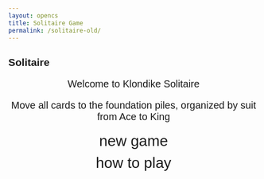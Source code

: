 ```yaml
---
layout: opencs
title: Solitaire Game
permalink: /solitaire-old/
---
```


<style>
    body {
        font-family: Arial, sans-serif;
    }
    
    .wrap {
        margin-left: auto;
        margin-right: auto;
        max-width: 1000px;
    }

    .game-container {
        display: none;
        padding: 20px;
        background: #0f7b0f;
        border-radius: 10px;
        min-height: 600px;
    }

    .game-container:focus {
        outline: none;
    }

    /* All screens style */
    #gameover p, #menu p {
        font-size: 20px;
    }

    #gameover a, #menu a {
        font-size: 30px;
        display: block;
        margin: 10px 0;
    }

    #gameover a:hover, #menu a:hover {
        cursor: pointer;
    }

    #gameover a:hover::before, #menu a:hover::before {
        content: ">";
        margin-right: 10px;
    }

    #menu {
        display: block;
    }

    #gameover {
        display: none;
    }

    /* Game Board Styles */
    .game-board {
        display: grid;
        grid-template-columns: repeat(7, 1fr);
        gap: 10px;
        margin-top: 20px;
    }

    .foundation-row {
        display: grid;
        grid-template-columns: repeat(7, 1fr);
        gap: 10px;
        margin-bottom: 20px;
    }

    .card-pile {
        width: 80px;
        height: 110px;
        border: 2px solid #333;
        border-radius: 8px;
        position: relative;
        background: #fff;
        cursor: pointer;
    }

    .card-pile.empty {
        background: rgba(255, 255, 255, 0.1);
        border-color: rgba(255, 255, 255, 0.3);
    }

    .card-pile.foundation {
        background: rgba(255, 255, 255, 0.2);
        border-color: rgba(255, 255, 255, 0.5);
    }

    .card {
        width: 76px;
        height: 106px;
        border: 1px solid #000;
        border-radius: 6px;
        background: #fff;
        position: absolute;
        cursor: pointer;
        display: flex;
        flex-direction: column;
        justify-content: space-between;
        padding: 4px;
        font-size: 12px;
        font-weight: bold;
        user-select: none;
    }

    .card.red {
        color: #d00;
    }

    .card.black {
        color: #000;
    }

    .card.face-down {
        background: #004d9f;
        background-image: repeating-linear-gradient(
            45deg,
            transparent,
            transparent 10px,
            rgba(255,255,255,.1) 10px,
            rgba(255,255,255,.1) 20px
        );
    }

    .card.face-down * {
        display: none;
    }

    .card.dragging {
        z-index: 1000;
        transform: rotate(5deg);
    }

    .card.highlighted {
        box-shadow: 0 0 10px #ffff00;
    }

    .card-top {
        text-align: left;
    }

    .card-bottom {
        text-align: right;
        transform: rotate(180deg);
    }

    .suit {
        font-size: 16px;
    }

    .tableau-pile {
        min-height: 300px;
    }

    .stock-pile, .waste-pile {
        width: 80px;
        height: 110px;
    }

    .game-controls {
        display: flex;
        justify-content: space-between;
        align-items: center;
        margin-bottom: 20px;
    }

    .score-display {
        color: white;
        font-size: 18px;
        font-weight: bold;
    }

    .timer-display {
        color: white;
        font-size: 16px;
    }

    .game-buttons {
        display: flex;
        gap: 10px;
    }

    .game-buttons button {
        padding: 8px 16px;
        background: #4CAF50;
        color: white;
        border: none;
        border-radius: 4px;
        cursor: pointer;
        font-size: 14px;
    }

    .game-buttons button:hover {
        background: #45a049;
    }

    .win-message {
        position: absolute;
        top: 50%;
        left: 50%;
        transform: translate(-50%, -50%);
        background: rgba(0, 0, 0, 0.9);
        color: white;
        padding: 30px;
        border-radius: 10px;
        text-align: center;
        font-size: 24px;
        z-index: 2000;
        display: none;
    }
      /* Modal Styles */
    .modal {
        position: fixed;
        z-index: 2000;
        left: 0;
        top: 0;
        width: 100%;
        height: 100%;
        overflow: auto;
        background-color: rgba(0,0,0,0.7);
    }
    
    .modal-content {
        background-color: #f8f9fa; 
        margin: 5% auto;
        padding: 20px;
        border: 1px solid #888;
        width: 80%;
        max-width: 700px;
        border-radius: 10px;
        max-height: 80vh;
        overflow-y: auto;
        color: #000;
    }
    
    .close {
        color: #6c757d;
        float: right;
        font-size: 28px;
        font-weight: bold;
        cursor: pointer;
    }
    
    .close:hover,
    .close:focus {
        color: black;
        text-decoration: none;
    }
    
    .instructions-container h4 {
        margin-top: 20px;
        color: #2c3e50;
        border-bottom: 1px solid #eee;
        padding-bottom: 5px;
    }
    
    .instructions-container ul {
        padding-left: 20px;
    }
    #instructions_modal, 
    #instructions_modal * {
        color: #000 !important;
    }


</style>

<h2>Solitaire</h2>
<div class="container">
    <div class="container bg-secondary" style="text-align:center;">
        <!-- Main Menu -->
        <div id="menu" class="py-4 text-light">
            <p>Welcome to Klondike Solitaire</p>
            <p>Move all cards to the foundation piles, organized by suit from Ace to King</p>
            <a id="new_game" class="link-alert">new game</a>
            <a id="instructions" class="link-alert">how to play</a>
        </div>
        <!-- Game Over -->
        <div id="gameover" class="py-4 text-light">
            <p>Game Over!</p>
            <p id="final_score">Final Score: 0</p>
            <p id="final_time">Time: 00:00</p>
            <a id="new_game1" class="link-alert">new game</a>
            <a id="menu_return" class="link-alert">main menu</a>
        </div>
        <!-- Game Screen -->
        <div id="game_screen" class="game-container wrap" tabindex="1">
            <div class="game-controls">
                <div class="score-display">Score: <span id="score_value">0</span></div>
                <div class="timer-display">Time: <span id="timer_value">00:00</span></div>
                <div class="game-buttons">
                    <button id="hint_btn">Hint</button>
                    <button id="undo_btn">Undo</button>
                    <button id="restart_btn">Restart</button>
                </div>
            </div>
            <div class="foundation-row">
                <div id="stock" class="card-pile stock-pile" data-pile="stock"></div>
                <div id="waste" class="card-pile waste-pile empty" data-pile="waste"></div>
                <div class="card-pile empty"></div>
                <div id="foundation_0" class="card-pile foundation" data-pile="foundation" data-index="0"></div>
                <div id="foundation_1" class="card-pile foundation" data-pile="foundation" data-index="1"></div>
                <div id="foundation_2" class="card-pile foundation" data-pile="foundation" data-index="2"></div>
                <div id="foundation_3" class="card-pile foundation" data-pile="foundation" data-index="3"></div>
            </div>
            <div class="game-board">
                <div id="tableau_0" class="card-pile tableau-pile" data-pile="tableau" data-index="0"></div>
                <div id="tableau_1" class="card-pile tableau-pile" data-pile="tableau" data-index="1"></div>
                <div id="tableau_2" class="card-pile tableau-pile" data-pile="tableau" data-index="2"></div>
                <div id="tableau_3" class="card-pile tableau-pile" data-pile="tableau" data-index="3"></div>
                <div id="tableau_4" class="card-pile tableau-pile" data-pile="tableau" data-index="4"></div>
                <div id="tableau_5" class="card-pile tableau-pile" data-pile="tableau" data-index="5"></div>
                <div id="tableau_6" class="card-pile tableau-pile" data-pile="tableau" data-index="6"></div>
            </div>
            <div id="win_message" class="win-message">
                <h3>Congratulations!</h3>
                <p>You Won!</p>
                <p id="win_score"></p>
                <p id="win_time"></p>
                <button id="play_again_btn">Play Again</button>
            </div>
        </div>
    </div>
    <div id="instructions_modal" class="modal" style="display: none;">
    <div class="modal-content">
        <span class="close">&times;</span>
        <h3>How to Play Klondike Solitaire</h3>
        <div class="instructions-container">
        <h4>Objective</h4>
        <p style="background-color: #d4f7d4; padding: 5px; border-radius: 4px;">
            Move all cards to the four foundation piles, building each suit in ascending order from Ace to King.
        </p>
        <h4>Game Layout</h4>
        <ul>
            <li><strong>Tableau:</strong> Seven piles where you build descending sequences of alternating colors</li>
            <li><strong>Foundations:</strong> Four piles where you build ascending sequences by suit (Ace to King)</li>
            <li><strong>Stock:</strong> The deck of remaining cards (click to draw)</li>
            <li><strong>Waste:</strong> Where drawn cards from the stock are placed</li>
        </ul>
        <h4>Rules</h4>
        <ul>
            <li>Only Kings can be placed on empty tableau piles</li>
            <li>Build tableau piles in descending order (King to Ace) with alternating colors</li>
            <li>Build foundation piles in ascending order (Ace to King) by suit</li>
            <li>You can move face-up cards from one tableau pile to another</li>
            <li>You can move cards from the waste pile to tableau or foundation piles</li>
            <li>Click the stock pile to draw new cards</li>
            <li>When the stock is empty, you can reset it from the waste pile</li>
        </ul>
        <h4>Scoring</h4>
        <ul>
            <li>+5 points for each card moved to tableau</li>
            <li>+10 points for each card moved to foundation</li>
            <li>+5 points for turning over a face-down card in tableau</li>
        </ul>
        <h4>Controls</h4>
        <ul>
            <li><strong>Click:</strong> Select and move cards (or draw from stock)</li>
            <li><strong>Drag & Drop:</strong> Move cards between piles</li>
            <li><strong>Hint Button:</strong> Get a suggestion for a move</li>
            <li><strong>Undo Button:</strong> Reverse your last move</li>
            <li><strong>Restart Button:</strong> Start a new game</li>
        </ul>
        </div>
    </div>
    </div>
</div>

<script>
(() => {
    // -------------------------------
    // Core Models
    // -------------------------------
    class Card {
        constructor(suit, rank, color, value) {
            this.suit = suit;     // '♠', '♣', '♦', '♥'
            this.rank = rank;     // 'A', '2', ... 'K'
            this.color = color;   // 'red' | 'black'
            this.value = value;   // 1..13
            this.faceUp = false;
            this.id = `${rank}${suit}`;
        }
    }

    class Deck {
        constructor() {
            this.suits = ['♠', '♣', '♦', '♥'];
            this.ranks = ['A','2','3','4','5','6','7','8','9','10','J','Q','K'];
            this.suitColors = {'♠':'black','♣':'black','♦':'red','♥':'red'};
            this.cards = [];
            this.build();
            this.shuffle();
        }
        build() {
            this.cards = [];
            for (const s of this.suits) {
                for (const r of this.ranks) {
                    this.cards.push(new Card(s, r, this.suitColors[s], this.ranks.indexOf(r) + 1));
                }
            }
        }
        shuffle() {
            for (let i = this.cards.length - 1; i > 0; i--) {
                const j = Math.floor(Math.random() * (i + 1));
                [this.cards[i], this.cards[j]] = [this.cards[j], this.cards[i]];
            }
        }
        draw() { return this.cards.pop(); }
        get size() { return this.cards.length; }
    }

    // Base Pile
    class Pile {
        constructor(type) {
            this.type = type; // 'stock', 'waste', 'foundation', 'tableau'
            this.cards = [];
        }
        top() { return this.cards[this.cards.length - 1]; }
        push(card) { this.cards.push(card); }
        pop(n = 1) {
            if (n === 1) return this.cards.pop();
            return this.cards.splice(-n, n);
        }
        get isEmpty() { return this.cards.length === 0; }
        indexOfCardId(cardId) { return this.cards.findIndex(c => c.id === cardId); }
    }

    class StockPile extends Pile {
        constructor() { super('stock'); }
    }

    class WastePile extends Pile {
        constructor() { super('waste'); }
    }

    class FoundationPile extends Pile {
        constructor() { super('foundation'); }
        canAccept(card) {
            if (this.isEmpty) return card.rank === 'A';
            const top = this.top();
            return (card.suit === top.suit && card.value === top.value + 1);
        }
    }

    class TableauPile extends Pile {
        constructor() { super('tableau'); }
        canAccept(card) {
            if (this.isEmpty) return card.rank === 'K';
            const top = this.top();
            return (card.color !== top.color && card.value === top.value - 1);
        }
    }

    // -------------------------------
    // Game Controller
    // -------------------------------
    class Game {
        constructor(ui) {
            this.ui = ui;

            // Piles
            this.stock = new StockPile();
            this.waste = new WastePile();
            this.foundations = [new FoundationPile(), new FoundationPile(), new FoundationPile(), new FoundationPile()];
            this.tableau = [new TableauPile(), new TableauPile(), new TableauPile(), new TableauPile(), new TableauPile(), new TableauPile(), new TableauPile()];

            // State
            this.deck = null;
            this.score = 0;
            this.moves = [];
            this.timer = { start: 0, intervalId: null };
        }

        // ---- Lifecycle ----
        newGame() {
            this.reset();
            this.deck = new Deck();
            this.deal();
            this.ui.updateAll(this);
            this.startTimer();
        }

        reset() {
            this.score = 0;
            this.moves = [];
            this.stopTimer();
            this.ui.hideWin();
            this.ui.updateScore(this.score);
            this.ui.updateTime("00:00");

            this.stock = new StockPile();
            this.waste = new WastePile();
            this.foundations = [new FoundationPile(), new FoundationPile(), new FoundationPile(), new FoundationPile()];
            this.tableau = [new TableauPile(), new TableauPile(), new TableauPile(), new TableauPile(), new TableauPile(), new TableauPile(), new TableauPile()];
        }

        deal() {
            // Deal tableau: 1..7 columns, last in each faceUp
            for (let col = 0; col < 7; col++) {
                for (let row = 0; row <= col; row++) {
                    const card = this.deck.draw();
                    card.faceUp = (row === col);
                    this.tableau[col].push(card);
                }
            }
            // Rest to stock (face down)
            while (this.deck.size > 0) {
                const c = this.deck.draw();
                c.faceUp = false;
                this.stock.push(c);
            }
        }

        // ---- Rules & Actions ----
        drawFromStock() {
            if (!this.stock.isEmpty) {
                const c = this.stock.pop();
                c.faceUp = true;
                this.waste.push(c);
            } else if (!this.waste.isEmpty) {
                // Reset waste -> stock (turn face down)
                while (!this.waste.isEmpty) {
                    const c = this.waste.pop();
                    c.faceUp = false;
                    this.stock.push(c);
                }
            }
            this.ui.renderPiles(this);
        }

        tryMoveCardById(cardId, targetKind, targetIndex = null) {
            const loc = this.findCard(cardId);
            if (!loc || (loc.card && !loc.card.faceUp)) return false;

            const targetPile = this.getPile(targetKind, targetIndex);
            if (!targetPile) return false;

            if (targetPile.type === 'foundation') {
                // Single card to foundation
                if (targetPile.canAccept(loc.card)) {
                    this._moveCards(loc.pile, targetPile, 1);
                    this.addScore(10);
                    this._afterMove(loc.pile);
                    return true;
                }
            } else if (targetPile.type === 'tableau') {
                // Can be a stack move in tableau
                const count = this._movableStackCount(loc.pile, cardId);
                const movingCards = loc.pile.cards.slice(-count);
                if (movingCards.length && targetPile.canAccept(movingCards[0])) {
                    this._moveCards(loc.pile, targetPile, count);
                    this.addScore(5);
                    this._afterMove(loc.pile);
                    return true;
                }
            }
            return false;
        }

        autoMoveToFoundation(cardId) {
            const loc = this.findCard(cardId);
            if (!loc || !loc.card || !loc.card.faceUp) return false;
            for (const f of this.foundations) {
                if (f.canAccept(loc.card)) {
                    this._moveCards(loc.pile, f, 1);
                    this.addScore(10);
                    this._afterMove(loc.pile);
                    return true;
                }
            }
            return false;
        }

        _afterMove(sourcePile) {
            // Flip top of tableau if needed
            if (sourcePile?.type === 'tableau' && !sourcePile.isEmpty) {
                const t = sourcePile.top();
                if (!t.faceUp) {
                    t.faceUp = true;
                    this.addScore(5);
                }
            }
            this.ui.renderPiles(this);
            this.checkWin();
        }

        _movableStackCount(fromPile, cardId) {
            // count card + all cards under it (already ordered visually)
            const idx = fromPile.indexOfCardId(cardId);
            if (idx === -1) return 0;
            return fromPile.cards.length - idx;
        }

        _moveCards(fromPile, toPile, count) {
            const slice = fromPile.pop(count);
            if (Array.isArray(slice)) {
                slice.forEach(c => toPile.push(c));
            } else {
                toPile.push(slice);
            }
        }

        getPile(kind, index) {
            if (kind === 'stock') return this.stock;
            if (kind === 'waste') return this.waste;
            if (kind === 'foundation') return this.foundations[index];
            if (kind === 'tableau') return this.tableau[index];
            return null;
        }

        findCard(cardId) {
            // waste
            const wIdx = this.waste.indexOfCardId(cardId);
            if (wIdx !== -1) return { pile: this.waste, card: this.waste.cards[wIdx] };

            // foundations
            for (const f of this.foundations) {
                const idx = f.indexOfCardId(cardId);
                if (idx !== -1) return { pile: f, card: f.cards[idx] };
            }

            // tableau
            for (const t of this.tableau) {
                const idx = t.indexOfCardId(cardId);
                if (idx !== -1) return { pile: t, card: t.cards[idx] };
            }
            return null;
        }

        addScore(points) {
            this.score += points;
            this.ui.updateScore(this.score);
        }

        // ---- Win / Timer ----
        checkWin() {
            const all13 = this.foundations.every(f => f.cards.length === 13);
            if (all13) {
                this.stopTimer();
                this.ui.showWin(this.score, this.ui.currentTimeStr());
                return true;
            }
            return false;
        }

        startTimer() {
            this.timer.start = Date.now();
            this.timer.intervalId = setInterval(() => {
                const elapsed = Math.floor((Date.now() - this.timer.start) / 1000);
                const mm = String(Math.floor(elapsed / 60)).padStart(2, '0');
                const ss = String(elapsed % 60).padStart(2, '0');
                this.ui.updateTime(`${mm}:${ss}`);
            }, 1000);
        }

        stopTimer() {
            if (this.timer.intervalId) clearInterval(this.timer.intervalId);
            this.timer.intervalId = null;
        }
    }

    // -------------------------------
    // UI / View
    // -------------------------------
    class UI {
        constructor() {
            // Screens
            this.menu = document.getElementById('menu');
            this.game = document.getElementById('game_screen');
            this.over = document.getElementById('gameover');

            // Controls
            this.eScore = document.getElementById('score_value');
            this.eTimer = document.getElementById('timer_value');
            this.winBox = document.getElementById('win_message');
            this.winScore = document.getElementById('win_score');
            this.winTime = document.getElementById('win_time');
            this.playAgainBtn = document.getElementById('play_again_btn');

            // Piles (containers)
            this.dom = {
                stock: document.getElementById('stock'),
                waste: document.getElementById('waste'),
                foundations: [
                    document.getElementById('foundation_0'),
                    document.getElementById('foundation_1'),
                    document.getElementById('foundation_2'),
                    document.getElementById('foundation_3')
                ],
                tableau: [
                    document.getElementById('tableau_0'),
                    document.getElementById('tableau_1'),
                    document.getElementById('tableau_2'),
                    document.getElementById('tableau_3'),
                    document.getElementById('tableau_4'),
                    document.getElementById('tableau_5'),
                    document.getElementById('tableau_6')
                ]
            };

            // Drag state
            this.draggedCardId = null;
            this.dragSource = null; // { kind, index }
        }

        // ---- Screen handling ----
        showMenu() {
            this.menu.style.display = 'block';
            this.game.style.display = 'none';
            this.over.style.display = 'none';
        }
        showGame() {
            this.menu.style.display = 'none';
            this.game.style.display = 'block';
            this.over.style.display = 'none';
            this.game.focus();
        }
        showOver(finalScore, timeStr) {
            document.getElementById('final_score').textContent = `Final Score: ${finalScore}`;
            document.getElementById('final_time').textContent = `Time: ${timeStr}`;
            this.menu.style.display = 'none';
            this.game.style.display = 'block';
            this.over.style.display = 'block';
        }

        // ---- Metrics ----
        updateScore(s) { this.eScore.textContent = s; }
        updateTime(t) { this.eTimer.textContent = t; }
        currentTimeStr() { return this.eTimer.textContent; }

        showWin(score, timeStr) {
            this.winScore.textContent = `Score: ${score}`;
            this.winTime.textContent = `Time: ${timeStr}`;
            this.winBox.style.display = 'block';
        }
        hideWin() { this.winBox.style.display = 'none'; }

        // ---- Rendering ----
        updateAll(game) {
            this.showGame();
            this.renderPiles(game);
        }

        renderPiles(game) {
            // Clear
            document.querySelectorAll('.card-pile').forEach(p => p.innerHTML = '');

            // STOCK
            this._renderPileTop(this.dom.stock, game.stock.top());
            this._attachStockHandlers(this.dom.stock, game);

            // WASTE
            if (game.waste.isEmpty) this.dom.waste.classList.add('empty'); else this.dom.waste.classList.remove('empty');
            this._renderPileTop(this.dom.waste, game.waste.top());

            // FOUNDATIONS
            game.foundations.forEach((f, i) => {
                this._renderPileTop(this.dom.foundations[i], f.top());
                this._attachDropHandlers(this.dom.foundations[i], 'foundation', i, game);
            });

            // TABLEAU (stacked)
            game.tableau.forEach((t, i) => {
                const host = this.dom.tableau[i];
                t.cards.forEach((card, idx) => {
                    const el = this._createCardElement(card);
                    el.style.top = `${idx * 20}px`;
                    el.style.zIndex = idx;
                    host.appendChild(el);
                });
                this._attachDropHandlers(host, 'tableau', i, game);
            });
        }

        _renderPileTop(host, topCard) {
            if (!topCard) {
                host.classList.add('empty');
                return;
            }
            host.classList.remove('empty');
            const el = this._createCardElement(topCard);
            host.appendChild(el);
        }

        _createCardElement(card) {
            const el = document.createElement('div');
            el.className = `card ${card.color} ${card.faceUp ? '' : 'face-down'}`;
            el.id = `card_${card.id}`;
            el.setAttribute('data-card-id', card.id);
            el.draggable = card.faceUp;

            el.innerHTML = `
                <div class="card-top">
                    <span class="rank">${card.rank}</span>
                    <span class="suit">${card.suit}</span>
                </div>
                <div class="card-bottom">
                    <span class="rank">${card.rank}</span>
                    <span class="suit">${card.suit}</span>
                </div>
            `;

            // Drag events
            el.addEventListener('dragstart', (e) => {
                this.draggedCardId = card.id;
                e.dataTransfer.effectAllowed = 'move';
                el.classList.add('dragging');
            });
            el.addEventListener('dragend', () => {
                el.classList.remove('dragging');
                this.draggedCardId = null;
            });

            // Click: try auto-move to foundation
            el.addEventListener('click', () => {
                // The controller will decide what to do
                controller.handleCardClick(card.id);
            });

            return el;
        }

        _attachDropHandlers(host, kind, index, game) {
            host.addEventListener('dragover', (e) => { e.preventDefault(); e.dataTransfer.dropEffect = 'move'; });
            host.addEventListener('drop', (e) => {
                e.preventDefault();
                if (!this.draggedCardId) return;
                controller.handleDrop(this.draggedCardId, kind, index);
            });
        }

        _attachStockHandlers(host, game) {
            host.addEventListener('click', () => controller.handleStockClick());
        }
    }

    // -------------------------------
    // Controller (wires UI <-> Game)
    // -------------------------------
    class Controller {
        constructor(game, ui) {
            this.game = game;
            this.ui = ui;
        }
        startNewGame() { this.game.newGame(); }
        restart() { this.game.newGame(); }
        handleStockClick() {
            this.game.drawFromStock();
        }
        handleCardClick(cardId) {
            // Try automove from waste/tableau to foundation
            if (this.game.autoMoveToFoundation(cardId)) return;
            // Otherwise no-op (students can extend to smart hints here)
        }
        handleDrop(cardId, targetKind, targetIndex) {
            this.game.tryMoveCardById(cardId, targetKind, targetIndex);
        }
        showMenu() { this.ui.showMenu(); }
        showOver() {
            this.ui.showOver(this.game.score, this.ui.currentTimeStr());
        }
        hint() {
            // Simple hint: tell player the obvious strategies (students can improve)
            alert("Hint: Move Aces to foundations. Uncover face-down tableau cards. Build alternating colors down.");
        }
        undo() {
            // Placeholder for students: push/pop from game.moves and revert
            alert("Undo feature: implement by pushing moves to a stack and reversing them.");
        }
        handleWin() {
            // Called by Game via UI.showWin already; could add fireworks, etc.
        }
    }

    // -------------------------------
    // Bootstrap / Events
    // -------------------------------
    const ui = new UI();
    const game = new Game(ui);
    const controller = new Controller(game, ui);

    // Expose minimal API for HTML button
    document.getElementById('new_game').onclick = () => controller.startNewGame();
    document.getElementById('new_game1').onclick = () => controller.startNewGame();
    document.getElementById('menu_return').onclick = () => controller.showMenu();
    document.getElementById('restart_btn').onclick = () => controller.restart();
    document.getElementById('hint_btn').onclick = () => controller.hint();
    document.getElementById('undo_btn').onclick = () => controller.undo();
    document.getElementById('play_again_btn').onclick = () => controller.restart();

    // Keyboard: press Space on menu to start
    window.addEventListener('keydown', (e) => {
        if (e.code === 'Space' && ui.menu.style.display !== 'none') controller.startNewGame();
    });

    // Initial screen
    ui.showMenu();
})();
   // Get the modal
    const modal = document.getElementById("instructions_modal");
    const instructionsBtn = document.getElementById("instructions");
    const closeBtn = document.getElementsByClassName("close")[0];
    
    // Open modal when instructions is clicked
    instructionsBtn.onclick = function() {
      modal.style.display = "block";
    }
    
    // Close modal when X is clicked
    closeBtn.onclick = function() {
      modal.style.display = "none";
    }
    
    // Close modal when clicking outside content
    window.onclick = function(event) {
      if (event.target == modal) {
        modal.style.display = "none";
      }
    }
    
    // Close modal with Escape key
    document.addEventListener('keydown', function(event) {
      if (event.key === "Escape" && modal.style.display === "block") {
        modal.style.display = "none";
      }
    });
    document.body.style.overflow = "hidden"; // Prevent scrolling behind modal
    document.body.style.overflow = "auto"; // Re-enable scrolling

</script>